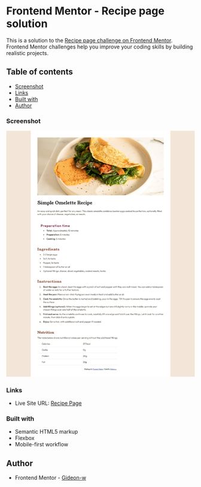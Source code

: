 # Frontend Mentor - Recipe page solution

This is a solution to the [Recipe page challenge on Frontend Mentor](https://www.frontendmentor.io/challenges/recipe-page-KiTsR8QQKm). Frontend Mentor challenges help you improve your coding skills by building realistic projects. 

## Table of contents

- [Screenshot](#screenshot)
- [Links](#links)
- [Built with](#built-with)
- [Author](#author)


### Screenshot

![](https://github.com/Gideon-w/Recipe-Page/blob/main/Screenshot%202024-06-06%20at%2020-53-11%20Frontend%20Mentor%20Recipe%20page.png)

### Links

- Live Site URL: [Recipe Page](https://gideon-w.github.io/Recipe-Page/)

### Built with

- Semantic HTML5 markup
- Flexbox
- Mobile-first workflow

## Author

- Frontend Mentor - [Gideon-w](https://www.frontendmentor.io/profile/Gideon-w)
